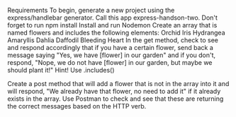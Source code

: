 Requirements
To begin, generate a new project using the express/handlebar generator.
Call this app express-handson-two.
Don't forget to run npm install
Install and run Nodemon
Create an array that is named flowers and includes the following elements:
Orchid
Iris
Hydrangea
Amaryllis
Dahlia
Daffodil
Bleeding Heart
In the get method, check to see and respond accordingly that if you have a certain flower, send back a message saying "Yes, we have [flower] in our garden" and if you don't, respond, "Nope, we do not have [flower] in our garden, but maybe we should plant it!"
Hint! Use .includes()

Create a post method that will add a flower that is not in the array into it and will respond, "We already have that flower, no need to add it" if it already exists in the array.
Use Postman to check and see that these are returning the correct messages based on the HTTP verb.
